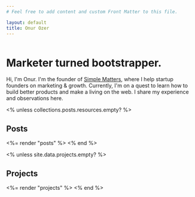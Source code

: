 ```yaml
---
# Feel free to add content and custom Front Matter to this file.

layout: default
title: Onur Ozer
---
```


<div class="w-32 mb-6">
  <img src="<%= site.metadata.photo %>" alt="" class="rounded-full" />
</div>
  
# Marketer turned bootstrapper.

Hi, I'm Onur. I'm the founder of [Simple Matters](<%= site.metadata.social.simplematters %>), where I help startup founders on marketing & growth. Currently, I'm on a quest to learn how to build better products and make a living on the web. I share my experience and observations here.

<% unless collections.posts.resources.empty? %>

## Posts

<%= render "posts" %>
<% end %>

<% unless site.data.projects.empty? %>

## Projects

<%= render "projects" %>
<% end %>
